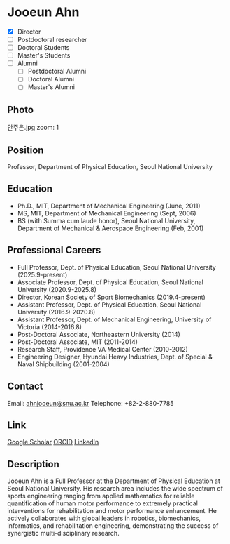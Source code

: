 <!-- 홈페이지에 표시될 영문 이름을 입력하세요. 파일명도 입력하신 것과 같게 꼭 수정해주세요. -->
# Jooeun Ahn

<!-- 소속 카테고리를 선택하세요. 해당하는 카테고리 앞의 [ ]에 x를 넣어주세요. 꼭 하나만 선택하세요. -->
- [x] Director
- [ ] Postdoctoral researcher
- [ ] Doctoral Students
- [ ] Master's Students
- [ ] Alumni <!-- Alumni를 선택한 경우 어떤 Alumni인지 아래 체크박스에 체크해주세요. -->
  - [ ] Postdoctoral Alumni
  - [ ] Doctoral Alumni
  - [ ] Master's Alumni

## Photo
<!-- 본인 파일명을 입력하세요. 사진은 assets/people/photos/ 디렉토리에 저장해주세요. -->
안주은.jpg
zoom: 1

## Position
<!-- 직위, 소속 학과(소속 팀), 대학교(회사 혹인 기관) 순서로 작성해주세요. 꼭 쉼표로 구분해주세요. -->
Professor, Department of Physical Education, Seoul National University

## Education
<!-- 본인의 학력을 한 줄씩 입력해주세요. 최신 내용이 위로 가도록 작성해주세요. -->
- Ph.D., MIT, Department of Mechanical Engineering (June, 2011)
- MS, MIT, Department of Mechanical Engineering (Sept, 2006)
- BS (with Summa cum laude honor), Seoul National University, Department of Mechanical & Aerospace Engineering (Feb, 2001)

## Professional Careers
<!-- 본인의 경력, 수상 내역 등을 한 줄씩 입력해주세요. 최신 내용이 위로 가도록 작성해주세요. -->
- Full Professor, Dept. of Physical Education, Seoul National University (2025.9-present)
- Associate Professor, Dept. of Physical Education, Seoul National University (2020.9-2025.8)
- Director, Korean Society of Sport Biomechanics (2019.4-present)
- Assistant Professor, Dept. of Physical Education, Seoul National University (2016.9-2020.8)
- Assistant Professor, Dept. of Mechanical Engineering, University of Victoria (2014-2016.8)
- Post-Doctoral Associate, Northeastern University (2014)
- Post-Doctoral Associate, MIT (2011-2014)
- Research Staff, Providence VA Medical Center (2010-2012)
- Engineering Designer, Hyundai Heavy Industries, Dept. of Special & Naval Shipbuilding (2001-2004)

## Contact
<!-- 연락처 정보를 입력하세요. 이메일은 필수입니다. -->
Email: ahnjooeun@snu.ac.kr
Telephone: +82-2-880-7785

## Link
<!-- 관련 학술 프로필 링크를 입력하세요. 선택사항입니다. -->
[Google Scholar](https://scholar.google.com/citations?user=h9P_dSEAAAAJ&hl=ko&authuser=3)
[ORCID](https://orcid.org/0000-0002-7964-5148)
[LinkedIn](https://kr.linkedin.com/in/jooeun-ahn-6b101aa2)

## Description
<!-- 본인에 대한 자세한 설명을 작성하세요. 연구 관심사, 학력, 업적, 현재 프로젝트 등을 자유롭게 포함할 수 있습니다. -->
Jooeun Ahn is a Full Professor at the Department of Physical Education at Seoul National University. His research area includes the wide spectrum of sports engineering ranging from applied mathematics for reliable quantification of human motor performance to extremely practical interventions for rehabilitation and motor performance enhancement. He actively collaborates with global leaders in robotics, biomechanics, informatics, and rehabilitation engineering, demonstrating the success of synergistic multi-disciplinary research.
